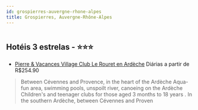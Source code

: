 ```yaml
---
id: grospierres-auvergne-rhone-alpes
title: Grospierres, Auvergne-Rhône-Alpes
---
```


<center><img src="http://images.infinitehotel.com/IMG/00ctzstdxoetTihzztsTmhtroaTehk/sqaqoe/ihqtllh_x7/@YD/YD/YDMSDO/YDAGX494_974zb974.jpg" alt="" /></center>


## Hotéis 3 estrelas - ⭐️⭐️⭐️

-    [Pierre & Vacances Village Club Le Rouret en Ardèche](https://www.hurb.com/hoteis/grospierres/pierre-vacances-village-club-le-rouret-en-ardeche-JNP-JP827634?cmp=18055) Diárias a partir de R$254.90
   > Between Cévennes and Provence, in the heart of the Ardèche Aqua-fun area, swimming pools, unspoilt river, canoeing on the Ardèche Children&apos;s and teenager clubs for those aged 3 months to 18 years . In the southern Ardèche, between Cévennes and Proven
